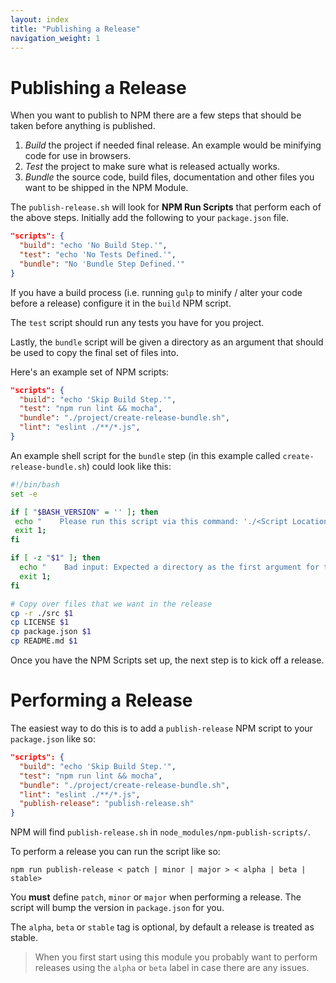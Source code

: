 ```yaml
---
layout: index
title: "Publishing a Release"
navigation_weight: 1
---
```


# Publishing a Release

When you want to publish to NPM there are a few steps that should be taken
before anything is published.

1. *Build* the project if needed final release. An example would be minifying
   code for use in browsers.
1. *Test* the project to make sure what is released actually works.
1. *Bundle* the source code, build files, documentation and other files
   you want to be shipped in the NPM Module.

The `publish-release.sh` will look for **NPM Run Scripts** that perform each
of the above steps. Initially add the following to your `package.json` file.

```json
"scripts": {
  "build": "echo 'No Build Step.'",
  "test": "echo 'No Tests Defined.'",
  "bundle": "No 'Bundle Step Defined.'"
}
```

If you have a build process (i.e. running `gulp` to minify / alter your
code before a release) configure it in the `build` NPM script.

The `test` script should run any tests you have for you project.

Lastly, the `bundle` script will be given a directory as an argument
that should be used to copy the final set of files into.

Here's an example set of NPM scripts:

```json
"scripts": {
  "build": "echo 'Skip Build Step.'",
  "test": "npm run lint && mocha",
  "bundle": "./project/create-release-bundle.sh",
  "lint": "eslint ./**/*.js",
}
```

An example shell script for the `bundle` step (in this example called
`create-release-bundle.sh`) could look like this:

```bash
#!/bin/bash
set -e

if [ "$BASH_VERSION" = '' ]; then
 echo "    Please run this script via this command: './<Script Location>/<Script Name>.sh'"
 exit 1;
fi

if [ -z "$1" ]; then
  echo "    Bad input: Expected a directory as the first argument for the path to put the final bundle files into (i.e. ./tagged-release)";
  exit 1;
fi

# Copy over files that we want in the release
cp -r ./src $1
cp LICENSE $1
cp package.json $1
cp README.md $1
```

Once you have the NPM Scripts set up, the next step is to kick off a release.

# Performing a Release

The easiest way to do this is to add a `publish-release` NPM script to your
`package.json` like so:

```json
"scripts": {
  "build": "echo 'Skip Build Step.'",
  "test": "npm run lint && mocha",
  "bundle": "./project/create-release-bundle.sh",
  "lint": "eslint ./**/*.js",
  "publish-release": "publish-release.sh"
}
```

NPM will find `publish-release.sh` in `node_modules/npm-publish-scripts/`.

To perform a release you can run the script like so:

    npm run publish-release < patch | minor | major > < alpha | beta | stable>

You **must** define `patch`, `minor` or `major` when performing a
release. The script will bump the version in `package.json` for you.

The `alpha`, `beta` or `stable` tag is optional, by default a release is
treated as stable.

> When you first start using this module you probably want to
> perform releases using the `alpha` or `beta` label in case there are
> any issues.
